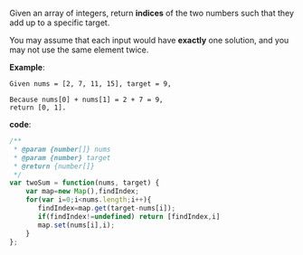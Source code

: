 Given an array of integers, return **indices** of the two numbers such that they add up to a specific target.

You may assume that each input would have **exactly** one solution, and you may not use the same element twice.

**Example**:
```
Given nums = [2, 7, 11, 15], target = 9,

Because nums[0] + nums[1] = 2 + 7 = 9,
return [0, 1].
```

**code**:

```js
/**
 * @param {number[]} nums
 * @param {number} target
 * @return {number[]}
 */
var twoSum = function(nums, target) {
    var map=new Map(),findIndex;
    for(var i=0;i<nums.length;i++){
       findIndex=map.get(target-nums[i]);
       if(findIndex!=undefined) return [findIndex,i]
       map.set(nums[i],i);
    }
};

```